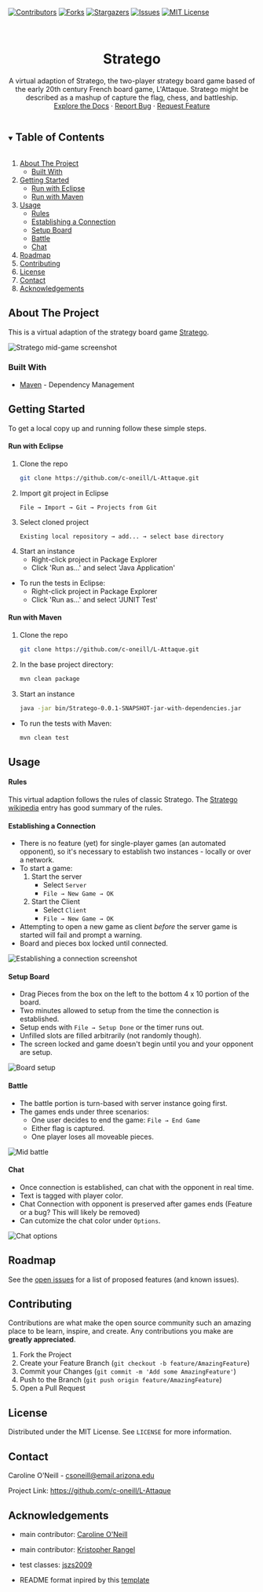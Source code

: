 <!-- PROJECT SHIELDS -->
<!--
*** I'm using markdown "reference style" links for readability.
*** Reference links are enclosed in brackets [ ] instead of parentheses ( ).
*** See the bottom of this document for the declaration of the reference variables
*** for contributors-url, forks-url, etc. This is an optional, concise syntax you may use.
*** https://www.markdownguide.org/basic-syntax/#reference-style-links
-->
[![Contributors][contributors-shield]][contributors-url]
[![Forks][forks-shield]][forks-url]
[![Stargazers][stars-shield]][stars-url]
[![Issues][issues-shield]][issues-url]
[![MIT License][license-shield]][license-url]


<!-- PROJECT LOGO -->
<br />
<p align="center">
    <!--
    <a href="https://github.com/c-oneill/L-Attaque">
        <img src="images/logo.png" alt="Logo" width="80" height="80">
    </a>
    -->
    <h1 align="center">Stratego</h1>
    <p align="center">
        A virtual adaption of Stratego, the two-player strategy board game based of the
        early 20th century French board game, L'Attaque. Stratego might be described as
        a mashup of capture the flag, chess, and battleship.
        <br />
        <a href="https://github.com/c-oneill/L-Attaque/doc/index.html">Explore the Docs</a>
        ·
        <a href="https://github.com/c-oneill/L-Attaque/issues">Report Bug</a>
        ·
        <a href="https://github.com/c-oneill/L-Attaque/issues">Request Feature</a>
    </p>
</p>

<!-- TABLE OF CONTENTS -->
<details open="open">
    <summary><h2 style="display: inline-block">Table of Contents</h2></summary>
    <ol>
        <li>
            <a href="#about-the-project">About The Project</a>
            <ul>
                <li><a href="#built-with">Built With</a></li>
            </ul>
        </li>
        <li>
            <a href="#getting-started">Getting Started</a>
            <ul>
                <li><a href="#run-with-eclipse">Run with Eclipse</a></li>
                <li><a href="#run-with-maven">Run with Maven</a></li>
            </ul>
        </li>
        <li>
            <a href="#usage">Usage</a>
            <ul>
                <li><a href="#rules">Rules</a></li>
                <li><a href="#establishing-a-connection">Establishing a Connection</a></li>
                <li><a href="#setup-board">Setup Board</a></li>
                <li><a href="#battle">Battle</a></li>
                <li><a href="#chat">Chat</a></li>
            </ul>
        </li>
        <li><a href="#roadmap">Roadmap</a></li>
        <li><a href="#contributing">Contributing</a></li>
        <li><a href="#license">License</a></li>
        <li><a href="#contact">Contact</a></li>
        <li><a href="#acknowledgements">Acknowledgements</a></li>
    </ol>
</details>



<!-- ABOUT THE PROJECT -->
## About The Project

This is a virtual adaption of the strategy board game [Stratego](https://en.wikipedia.org/wiki/Stratego).

![Stratego mid-game screenshot](/images/chat.png)


### Built With

* [Maven](https://maven.apache.org/) - Dependency Management



<!-- GETTING STARTED -->
## Getting Started

To get a local copy up and running follow these simple steps.

<!-- ### Prerequisites -->

#### Run with Eclipse

1. Clone the repo
    ```sh
    git clone https://github.com/c-oneill/L-Attaque.git
    ```
2. Import git project in Eclipse
    ```
    File → Import → Git → Projects from Git
    ```
3. Select cloned project
    ```
    Existing local repository → add... → select base directory
    ```
4. Start an instance
    * Right-click project in Package Explorer
    * Click 'Run as...' and select 'Java Application'

* To run the tests in Eclipse:
    * Right-click project in Package Explorer
    * Click 'Run as...' and select 'JUNIT Test'

#### Run with Maven

1. Clone the repo
    ```sh
    git clone https://github.com/c-oneill/L-Attaque.git
    ```
2. In the base project directory:
    ```sh
    mvn clean package
    ```
3. Start an instance
    ```sh
    java -jar bin/Stratego-0.0.1-SNAPSHOT-jar-with-dependencies.jar
    ```

* To run the tests with Maven:
    ```sh
    mvn clean test
    ```


<!-- USAGE EXAMPLES -->
## Usage

#### Rules

This virtual adaption follows the rules of classic Stratego. 
The [Stratego wikipedia](https://en.wikipedia.org/wiki/Stratego#Setup) entry has good summary of the rules.

#### Establishing a Connection

* There is no feature (yet) for single-player games (an automated opponent), so it's necessary to establish 
two instances - locally or over a network.
* To start a game:
    1. Start the server
        * Select `Server`
        * `File → New Game → OK`
    2. Start the Client
        * Select `Client`
        * `File → New Game → OK`
* Attempting to open a new game as client *before* the server game is started will fail and prompt a warning.
* Board and pieces box locked until connected.

![Establishing a connection screenshot](/images/connection.png)

#### Setup Board 
* Drag Pieces from the box on the left to the bottom 4 x 10 portion of the board.
* Two minutes allowed to setup from the time the connection is established.
* Setup ends with `File → Setup Done` or the timer runs out.
* Unfilled slots are filled arbitrarily (not randomly though).
* The screen locked and game doesn't begin until you and your opponent are setup.

![Board setup](/images/setup.png)

#### Battle
* The battle portion is turn-based with server instance going first.
* The games ends under three scenarios:
    * One user decides to end the game:
    `File → End Game`
    * Either flag is captured.
    * One player loses all moveable pieces.

![Mid battle](/images/midgame.png)

#### Chat 

* Once connection is established, can chat with the opponent in real time.
* Text is tagged with player color.
* Chat Connection with opponent is preserved after games ends (Feature or a bug? This will likely be removed)
* Can cutomize the chat color under `Options`.

![Chat options](/images/chatCustomization.png)



<!-- ROADMAP -->
## Roadmap

See the [open issues](https://github.com/c-oneill/L-Attaque/issues) for a list of proposed features (and known issues).



<!-- CONTRIBUTING -->
## Contributing

Contributions are what make the open source community such an amazing place to be learn, inspire, and create. Any contributions you make are **greatly appreciated**.

1. Fork the Project
2. Create your Feature Branch (`git checkout -b feature/AmazingFeature`)
3. Commit your Changes (`git commit -m 'Add some AmazingFeature'`)
4. Push to the Branch (`git push origin feature/AmazingFeature`)
5. Open a Pull Request



<!-- LICENSE -->
## License

Distributed under the MIT License. See `LICENSE` for more information.



<!-- CONTACT -->
## Contact

Caroline O'Neill - <csoneill@email.arizona.edu>

Project Link: <https://github.com/c-oneill/L-Attaque>



<!-- ACKNOWLEDGEMENTS -->
## Acknowledgements

* main contributor: [Caroline O'Neill](https://github.com/c-oneill)
* main contributor: [Kristopher Rangel](https://github.com/b-glitch)
* test classes: [jszs2009](https://github.com/jszs2009)

* README format inpired by this [template](https://github.com/othneildrew/Best-README-Template) 



<!-- MARKDOWN LINKS & IMAGES -->
<!-- https://www.markdownguide.org/basic-syntax/#reference-style-links -->
[contributors-shield]: https://img.shields.io/github/contributors/github_username/repo.svg?style=for-the-badge
[contributors-url]: https://github.com/c-oneill/L-Attaque/graphs/contributors
[forks-shield]: https://img.shields.io/github/forks/github_username/repo.svg?style=for-the-badge
[forks-url]: https://github.com/c-oneill/L-Attaque/network/members
[stars-shield]: https://img.shields.io/github/stars/github_username/repo.svg?style=for-the-badge
[stars-url]: https://github.com/c-oneill/L-Attaque/stargazers
[issues-shield]: https://img.shields.io/github/issues/github_username/repo.svg?style=for-the-badge
[issues-url]: https://github.com/c-oneill/L-Attaque/issues
[license-shield]: https://img.shields.io/github/license/github_username/repo.svg?style=for-the-badge
[license-url]: https://github.com/c-oneill/L-Attaque/blob/master/LICENSE.txt